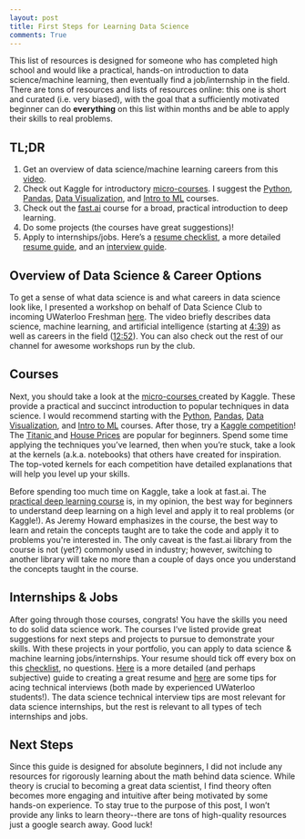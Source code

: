 ```yaml
---
layout: post
title: First Steps for Learning Data Science
comments: True
---
```


This list of resources is designed for someone who has completed high school and would like a practical, hands-on introduction to data science/machine learning, then eventually find a job/internship in the field. There are tons of resources and lists of resources online: this one is short and curated (i.e. very biased), with the goal that a sufficiently motivated beginner can do **everything** on this list within months and be able to apply their skills to real problems.


## TL;DR

1. Get an overview of data science/machine learning careers from this [video](https://youtu.be/USMgJOB8wBY).
2. Check out Kaggle for introductory [micro-courses](https://www.kaggle.com/learn/overview). I suggest the [Python](https://www.kaggle.com/learn/python), [Pandas](https://www.kaggle.com/learn/pandas), [Data Visualization](https://www.kaggle.com/learn/data-visualization), and [Intro to ML](https://www.kaggle.com/learn/intro-to-machine-learning) courses.
3. Check out the [fast.ai](https://course.fast.ai/) course for a broad, practical introduction to deep learning.
4. Do some projects (the courses have great suggestions)!
5. Apply to internships/jobs. Here’s a [resume checklist](https://github.com/n2cholas/resume-checklist), a more detailed [resume guide](https://docs.google.com/document/d/1rIcPf0HxjhHT9nZPqRGgzvPDn1CoFBWDsfJ-jpbVQyw/edit?usp=sharing), and an [interview guide](https://docs.google.com/document/d/1digEGu1feM6hUmtX6Nas-_J_q-nI5ZjMMTnPHTGc1jA/edit?usp=sharing).


## Overview of Data Science & Career Options

To get a sense of what data science is and what careers in data science look like, I presented a workshop on behalf of Data Science Club to incoming UWaterloo Freshman [here](https://youtu.be/USMgJOB8wBY). The video briefly describes data science, machine learning, and artificial intelligence (starting at [4:39](https://youtu.be/USMgJOB8wBY?t=279)) as well as careers in the field ([12:52](https://youtu.be/USMgJOB8wBY?t=772)). You can also check out the rest of our channel for awesome workshops run by the club.


## Courses

Next, you should take a look at the [micro-courses ](https://www.kaggle.com/learn/overview)created by Kaggle. These provide a practical and succinct introduction to popular techniques in data science. I would recommend starting with the [Python](https://www.kaggle.com/learn/python), [Pandas](https://www.kaggle.com/learn/pandas), [Data Visualization](https://www.kaggle.com/learn/data-visualization), and [Intro to ML](https://www.kaggle.com/learn/intro-to-machine-learning) courses. After those, try a [Kaggle competition](https://www.kaggle.com/competitions)! The [Titanic ](https://www.kaggle.com/c/titanic)and [House Prices](https://www.kaggle.com/c/house-prices-advanced-regression-techniques) are popular for beginners. Spend some time applying the techniques you’ve learned, then when you’re stuck, take a look at the kernels (a.k.a. notebooks) that others have created for inspiration. The top-voted kernels for each competition have detailed explanations that will help you level up your skills. 

Before spending too much time on Kaggle, take a look at fast.ai. The [practical deep learning course](https://course.fast.ai/) is, in my opinion, the best way for beginners to understand deep learning on a high level and apply it to real problems (or Kaggle!). As Jeremy Howard emphasizes in the course, the best way to learn and retain the concepts taught are to take the code and apply it to problems you're interested in. The only caveat is the fast.ai library from the course is not (yet?) commonly used in industry; however, switching to another library will take no more than a couple of days once you understand the concepts taught in the course. 


## Internships & Jobs

After going through those courses, congrats! You have the skills you need to do solid data science work. The courses I’ve listed provide great suggestions for next steps and projects to pursue to demonstrate your skills. With these projects in your portfolio, you can apply to data science & machine learning jobs/internships. Your resume should tick off every box on this [checklist](https://github.com/n2cholas/resume-checklist), no questions. [Here](https://docs.google.com/document/d/1rIcPf0HxjhHT9nZPqRGgzvPDn1CoFBWDsfJ-jpbVQyw/edit?usp=sharing) is a more detailed (and perhaps subjective) guide to creating a great resume and [here](https://docs.google.com/document/d/1digEGu1feM6hUmtX6Nas-_J_q-nI5ZjMMTnPHTGc1jA/edit?usp=sharing) are some tips for acing technical interviews (both made by experienced UWaterloo students!). The data science technical interview tips are most relevant for data science internships, but the rest is relevant to all types of tech internships and jobs.


## Next Steps

Since this guide is designed for absolute beginners, I did not include any resources for rigorously learning about the math behind data science. While theory is crucial to becoming a great data scientist, I find theory often becomes more engaging and intuitive after being motivated by some hands-on experience. To stay true to the purpose of this post, I won’t provide any links to learn theory--there are tons of high-quality resources just a google search away. Good luck!
